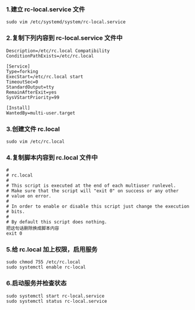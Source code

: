 ### 1.建立 rc-local.service 文件

`sudo vim /etc/systemd/system/rc-local.service`

### 2.复制下列内容到 rc-local.service 文件中

``` 
Description=/etc/rc.local Compatibility
ConditionPathExists=/etc/rc.local

[Service]
Type=forking
ExecStart=/etc/rc.local start
TimeoutSec=0
StandardOutput=tty
RemainAfterExit=yes
SysVStartPriority=99

[Install]
WantedBy=multi-user.target
```

### 3.创建文件 rc.local

`sudo vim /etc/rc.local`

### 4.复制脚本内容到 rc.local 文件中

``` 
#
# rc.local
#
# This script is executed at the end of each multiuser runlevel.
# Make sure that the script will "exit 0" on success or any other
# value on error.
#
# In order to enable or disable this script just change the execution
# bits.
#
# By default this script does nothing.
把这句话删除换成脚本内容
exit 0
```

### 5.给 rc.local 加上权限，启用服务

``` 
sudo chmod 755 /etc/rc.local
sudo systemctl enable rc-local
```

### 6.启动服务并检查状态

``` 
sudo systemctl start rc-local.service
sudo systemctl status rc-local.service
```